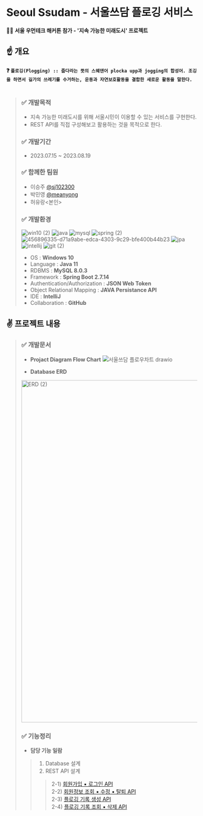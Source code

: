 # Seoul Ssudam - 서울쓰담 플로깅 서비스
🏃‍♂️ **서울 우먼테크 해커톤 참가 - '지속 가능한 미래도시' 프로젝트**

## ☝ 개요
#### ❓ `플로깅(Plogging) :: 줍다라는 뜻의 스웨덴어 plocka upp과 jogging의 합성어. 조깅을 하면서 길가의 쓰레기를 수거하는, 운동과 자연보호활동을 결합한 새로운 활동을 말한다.` <br><br>
> ### ✅ 개발목적
> - 지속 가능한 미래도시를 위해 서울시민이 이용할 수 있는 서비스를 구현한다.
> - REST API를 직접 구성해보고 활용하는 것을 목적으로 한다.
> ### ✅ 개발기간
> - 2023.07.15 ~ 2023.08.19
> ### ✅ 함께한 팀원
> - 이승주 [@sj102300](https://github.com/sj102300)
> - 박민영 [@meanyong](http://github.com/meanyong)
> - 허유랑<본인>
> ### ✅ 개발환경
> ![win10 (2)](https://github.com/user-attachments/assets/81e8ee9b-e0c2-485f-8654-8f8258c20b3a)
> ![java](https://github.com/user-attachments/assets/c02bc8da-8e4f-40e7-a04a-7adcb81d9ac4)
> ![mysql](https://github.com/user-attachments/assets/c2ed37d2-c436-42f4-8648-9d59e2a03f7e)
> ![spring (2)](https://github.com/user-attachments/assets/bc8564a3-907c-4d0e-a8c0-06f113220337)
> ![456896335-d71a9abe-edca-4303-9c29-bfe400b44b23](https://github.com/user-attachments/assets/bcfb096b-930b-4b25-9e21-a6ce3e693df4)
> ![jpa](https://github.com/user-attachments/assets/ae36b33a-067e-43dc-b781-9c93903b01d7)
> ![intellij](https://github.com/user-attachments/assets/eaf02203-8172-4aaf-817a-bde77fcce8e0)
> ![git (2)](https://github.com/user-attachments/assets/20e69a9f-271f-47bf-9980-d647085f943a)
> - OS : **Windows 10**
> - Language : **Java 11**
> - RDBMS : **MySQL 8.0.3**
> - Framework : **Spring Boot 2.7.14**
> - Authentication/Authorization : **JSON Web Token**
> - Object Relational Mapping : **JAVA Persistance API**
> - IDE : **IntelliJ**
> - Collaboration : **GitHub**

## ✌ 프로젝트 내용
> ### ✅ 개발문서
> - **Projact Diagram Flow Chart**
> ![서울쓰담 플로우차트 drawio](https://github.com/user-attachments/assets/9dd0dce9-c3ec-436e-a218-405de2d95dba)
>
> - **Database ERD**
> <img width="758" height="900" alt="ERD (2)" src="https://github.com/user-attachments/assets/c207a5c2-1d16-42d5-9e99-e11d90aeee21" />
>
> ### ✅ 기능정리
> - **담당 기능 일람**
> > 1. Database 설계 <br>
> > 2. REST API 설계<br>
> > > 2-1) [회원가입 ▪ 로그인 API](https://github.com/Devinky/Hackathon_Plogging/wiki/API-Document#%EF%B8%8Fuser-sign-api)<br>
> > > 2-2) [회원정보 조회 ▪ 수정 ▪ 탈퇴 API](https://github.com/Devinky/Hackathon_Plogging/wiki/API-Document#%EF%B8%8Fuser-personal-api)<br>
> > > 2-3) [플로깅 기록 생성 API](https://github.com/Devinky/Hackathon_Plogging/wiki/API-Document#%EF%B8%8Fplogging-record-api)<br>
> > > 2-4) [플로깅 기록 조회 ▪ 삭제 API](https://github.com/Devinky/Hackathon_Plogging/wiki/API-Document#%EF%B8%8Fplogging-record-view-api)<br>
##
